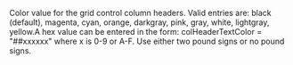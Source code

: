Color value for the grid control column headers. Valid entries are: black (default), magenta,
		cyan, orange, darkgray, pink, gray, white, lightgray, yellow.A hex value can be entered in the form:
		colHeaderTextColor = "##xxxxxx"
		where x is 0-9 or A-F. Use either two pound signs or no pound signs.
